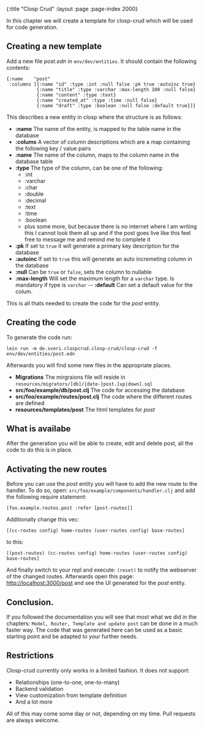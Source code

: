 {:title "Closp Crud"
 :layout :page
 :page-index 2000}

In this chapter we will create a template for closp-crud which will be used for code generation.

## Creating a new template

Add a new file _post.edn_ in `env/dev/entities`. It should contain the following contents:

    {:name    "post"
     :columns [{:name "id" :type :int :null false :pk true :autoinc true}
               {:name "title" :type :varchar :max-length 100 :null false}
               {:name "content" :type :text}
               {:name "created_at" :type :time :null false}
               {:name "draft" :type :boolean :null false :default true}]}

This describes a new entity in closp where the structure is as follows:

- **:name** The name of the entity, is mapped to the table name in the database
- **:colums** A vector of column descriptions which are a map containing the following key / value pairs
- **:name** The name of the column, maps to the column name in the database table
- **:type** The type of the column, can be one of the following:
    - :int
    - :varchar
    - :char
    - :double
    - :decimal
    - :text
    - :time
    - :boolean
    - plus some more, but because there is no internet where I am writing this I cannot look them all up and if the post
    goes live like this feel free to message me and remind me to complete it
- **:pk** If set to `true` it will generate a primary key description for the database
- **:autoinc** If set to `true` this will generate an auto incremeting column in the database
- **:null** Can be `true` or `false`, sets the column to nullable
- **:max-length** Will set the maximum length for a `varchar` type. Is mandatory if type is `varchar`
-- **:default** Can set a default value for the colum.

This is all thats needed to create the code for the _post_ entity.

## Creating the code

To generate the code run:

    lein run -m de.sveri.clospcrud.closp-crud/closp-crud -f env/dev/entities/post.edn

Afterwards you will find some new files in the appropriate places.

- **Migrations** The mirgraions file will reside in `resources/migrators/[db]/{date-}post.[up|down].sql`
- **src/foo/example/db/post.clj** The code for accessing the database
- **src/foo/example/routes/post.clj** The code where the different routes are defined
- **resources/templates/post** The html templates for _post_

## What is availabe

After the generation you will be able to create, edit and delete post, all the code to do this is in place.

## Activating the new routes

Before you can use the _post_ entity you will have to add the new route to the handler. To do so, open:
`src/foo/example/components/handler.clj` and add the following require statement:

    [foo.example.routes.post :refer [post-routes]]

Additionally change this vec:

    [(cc-routes config) home-routes (user-routes config) base-routes]

to this:

    [(post-routes) (cc-routes config) home-routes (user-routes config) base-routes]

And finally switch to your repl and execute: `(reset)` to notify the webserver of the changed routes.
Afterwards open this page: <http://localhost:3000/post> and see the UI generated for the _post_ entity.

## Conclusion.

If you followed the documentation you will see that most what we did in the chapters: `Model, Router, Template and update post`
can be done in a much faster way.
The code that was generated here can be used as a basic starting point and be adapted to your further needs.

## Restrictions

Closp-crud currently only works in a limited fashion. It does not support:

- Relationships (one-to-one, one-to-many)
- Backend validation
- View customization from template definition
- And a lot more

All of this may come some day or not, depending on my time. Pull requests are always welcome.